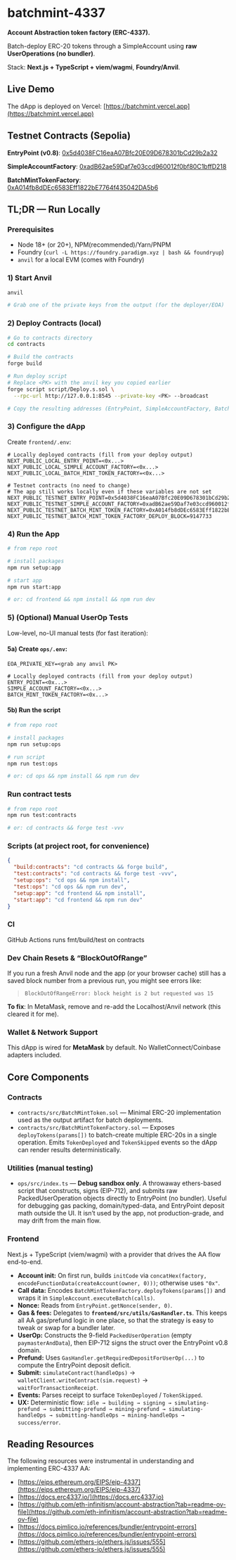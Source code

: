 # batchmint-4337

**Account Abstraction token factory (ERC-4337).**

Batch-deploy ERC-20 tokens through a SimpleAccount using **raw UserOperations (no bundler)**.

Stack: **Next.js + TypeScript + viem/wagmi**, **Foundry/Anvil**.

## Live Demo

The dApp is deployed on Vercel: [https://batchmint.vercel.app](https://batchmint.vercel.app)

## Testnet Contracts (Sepolia)

**EntryPoint (v0.8)**: [0x5d4038FC16eaA07Bfc20E09D678301bCd29b2a32](https://sepolia.etherscan.io/address/0x5d4038FC16eaA07Bfc20E09D678301bCd29b2a32)

**SimpleAccountFactory**: [0xadB62ae59Daf7e03ccd960012f0bf80C1bffD218](https://sepolia.etherscan.io/address/0xadB62ae59Daf7e03ccd960012f0bf80C1bffD218)

**BatchMintTokenFactory**: [0xA014fb8dDEc6583Eff1822bE7764f435042DA5b6](https://sepolia.etherscan.io/address/0xA014fb8dDEc6583Eff1822bE7764f435042DA5b6)

## TL;DR — Run Locally

### Prerequisites

- Node 18+ (or 20+), NPM(recommended)/Yarn/PNPM
- Foundry (`curl -L https://foundry.paradigm.xyz | bash && foundryup`)
- `anvil` for a local EVM (comes with Foundry)

### 1) Start Anvil

```bash
anvil

# Grab one of the private keys from the output (for the deployer/EOA)
```

### 2) Deploy Contracts (local)

```bash
# Go to contracts directory
cd contracts

# Build the contracts
forge build

# Run deploy script
# Replace <PK> with the anvil key you copied earlier
forge script script/Deploy.s.sol \
  --rpc-url http://127.0.0.1:8545 --private-key <PK> --broadcast

# Copy the resulting addresses (EntryPoint, SimpleAccountFactory, BatchMintTokenFactory)
```

### 3) Configure the dApp

Create `frontend/.env`:

```
# Locally deployed contracts (fill from your deploy output)
NEXT_PUBLIC_LOCAL_ENTRY_POINT=<0x...>
NEXT_PUBLIC_LOCAL_SIMPLE_ACCOUNT_FACTORY=<0x...>
NEXT_PUBLIC_LOCAL_BATCH_MINT_TOKEN_FACTORY=<0x...>

# Testnet contracts (no need to change)
# The app still works locally even if these variables are not set
NEXT_PUBLIC_TESTNET_ENTRY_POINT=0x5d4038FC16eaA07Bfc20E09D678301bCd29b2a32
NEXT_PUBLIC_TESTNET_SIMPLE_ACCOUNT_FACTORY=0xadB62ae59Daf7e03ccd960012f0bf80C1bffD218
NEXT_PUBLIC_TESTNET_BATCH_MINT_TOKEN_FACTORY=0xA014fb8dDEc6583Eff1822bE7764f435042DA5b6
NEXT_PUBLIC_TESTNET_BATCH_MINT_TOKEN_FACTORY_DEPLOY_BLOCK=9147733
```

### 4) Run the App

```bash
# from repo root

# install packages
npm run setup:app

# start app
npm run start:app

# or: cd frontend && npm install && npm run dev
```

### 5) (Optional) Manual UserOp Tests

Low-level, no-UI manual tests (for fast iteration):

#### 5a) Create `ops/.env`:

```
EOA_PRIVATE_KEY=<grab any anvil PK>

# Locally deployed contracts (fill from your deploy output)
ENTRY_POINT=<0x...>
SIMPLE_ACCOUNT_FACTORY=<0x...>
BATCH_MINT_TOKEN_FACTORY=<0x...>
```

#### 5b) Run the script

```bash
# from repo root

# install packages
npm run setup:ops

# run script
npm run test:ops

# or: cd ops && npm install && npm run dev
```

### Run contract tests

```bash
# from repo root
npm run test:contracts

# or: cd contracts && forge test -vvv
```

### Scripts (at project root, for convenience)

```json
{
  "build:contracts": "cd contracts && forge build",
  "test:contracts": "cd contracts && forge test -vvv",
  "setup:ops": "cd ops && npm install",
  "test:ops": "cd ops && npm run dev",
  "setup:app": "cd frontend && npm install",
  "start:app": "cd frontend && npm run dev"
}
```

### CI

GitHub Actions runs fmt/build/test on contracts

### Dev Chain Resets & “BlockOutOfRange”

If you run a fresh Anvil node and the app (or your browser cache) still has a saved block number from a previous run, you might see errors like:

> `BlockOutOfRangeError: block height is 2 but requested was 15`

**To fix**: In MetaMask, remove and re-add the Localhost/Anvil network (this cleared it for me).

### Wallet & Network Support

This dApp is wired for **MetaMask** by default. No WalletConnect/Coinbase adapters included.

## Core Components

### Contracts

- `contracts/src/BatchMintToken.sol` — Minimal ERC-20 implementation used as the output artifact for batch deployments.
- `contracts/src/BatchMintTokenFactory.sol` — Exposes `deployTokens(params[])` to batch-create multiple ERC-20s in a single operation. Emits `TokenDeployed` and `TokenSkipped` events so the dApp can render results deterministically.

### Utilities (manual testing)

- `ops/src/index.ts` — **Debug sandbox only**. A throwaway ethers-based script that constructs, signs (EIP-712), and submits raw PackedUserOperation objects directly to EntryPoint (no bundler). Useful for debugging gas packing, domain/typed-data, and EntryPoint deposit math outside the UI. It isn’t used by the app, not production-grade, and may drift from the main flow.

### Frontend

Next.js + TypeScript (viem/wagmi) with a provider that drives the AA flow end-to-end.

- **Account init:** On first run, builds `initCode` via `concatHex(factory, encodeFunctionData(createAccount(owner, 0)))`; otherwise uses `"0x"`.
- **Call data:** Encodes `BatchMintTokenFactory.deployTokens(params[])` and wraps it in `SimpleAccount.executeBatch(calls)`.
- **Nonce:** Reads from `EntryPoint.getNonce(sender, 0)`.
- **Gas & fees:** Delegates to **`frontend/src/utils/GasHandler.ts`**. This keeps all AA gas/prefund logic in one place, so that the strategy is easy to tweak or swap for a bundler later.
- **UserOp:** Constructs the 9-field `PackedUserOperation` (empty `paymasterAndData`), then EIP-712 signs the struct over the EntryPoint v0.8 domain.
- **Prefund:** Uses `GasHandler.getRequiredDepositForUserOp(...)` to compute the EntryPoint deposit deficit.
- **Submit:** `simulateContract(handleOps)` → `walletClient.writeContract(sim.request)` → `waitForTransactionReceipt`.
- **Events:** Parses receipt to surface `TokenDeployed` / `TokenSkipped`.
- **UX:** Deterministic flow: `idle → building → signing → simulating-prefund → submitting-prefund → mining-prefund → simulating-handleOps → submitting-handleOps → mining-handleOps → success/error`.

## Reading Resources

The following resources were instrumental in understanding and implementing ERC-4337 AA:

- [https://eips.ethereum.org/EIPS/eip-4337](https://eips.ethereum.org/EIPS/eip-4337)
- [https://docs.erc4337.io/](https://docs.erc4337.io)
- [https://github.com/eth-infinitism/account-abstraction?tab=readme-ov-file](https://github.com/eth-infinitism/account-abstraction?tab=readme-ov-file)
- [https://docs.pimlico.io/references/bundler/entrypoint-errors](https://docs.pimlico.io/references/bundler/entrypoint-errors)
- [https://github.com/ethers-io/ethers.js/issues/555](https://github.com/ethers-io/ethers.js/issues/555)
